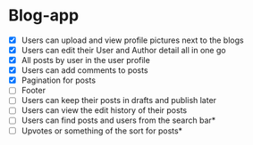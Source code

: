 # Blog-app
- [x] Users can upload and view profile pictures next to the blogs
- [x] Users can edit their User and Author detail all in one go
- [x] All posts by user in the user profile
- [x] Users can add comments to posts
- [x] Pagination for posts
- [ ] Footer
- [ ] Users can keep their posts in drafts and publish later
- [ ] Users can view the edit history of their posts
- [ ] Users can find posts and users from the search bar*
- [ ] Upvotes or something of the sort for posts*
